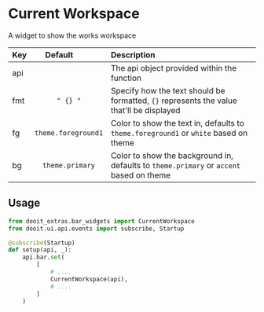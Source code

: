 # Current Workspace

A widget to show the works workspace


| Key|<div style="width: 100px">Default</div> |Description|
| ------------- | :----------------:  | :----------------------------------------------------------------------------------------|
| api           |                     | The api object provided within the function                                              |
| fmt           | `" {} "`            | Specify how the text should be formatted, `{}` represents the value that'll be displayed |
| fg            | `theme.foreground1`| Color to show the text in, defaults to `theme.foreground1` or `white` based on theme    |
| bg            | `theme.primary`     | Color to show the background in, defaults to `theme.primary` or `accent` based on theme  |

## Usage

```python
from dooit_extras.bar_widgets import CurrentWorkspace
from dooit.ui.api.events import subscribe, Startup

@subscribe(Startup)
def setup(api, _):
    api.bar.set( 
        [
            # ....
            CurrentWorkspace(api),
            # ....
        ]
    )
```
